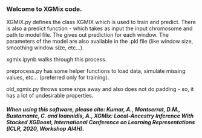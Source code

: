 ### Welcome to XGMix code.

XGMIX.py defines the class XGMIX which is used to train and predict. There is also a predict function - which takes as input the input chromosome and path to model file. The gives out prediction for each window. The parameters of the model are also available in the .pkl file (like window size, smoothing window size, etc...).

xgmix.ipynb walks through this process.

preprocess.py has some helper functions to load data, simulate missing values, etc... (preferred only for training).

old\_xgmix.py throws some snps away and also does not do padding - so, it has a lot of undesirable properties. 

##### When using this software, please cite: Kumar, A., Montserrat, D.M., Bustamante, C. and Ioannidis, A., XGMix: Local-Ancestry Inference With Stacked XGBoost, International Conference on Learning Representations (ICLR, 2020, Workshop AI4H).
